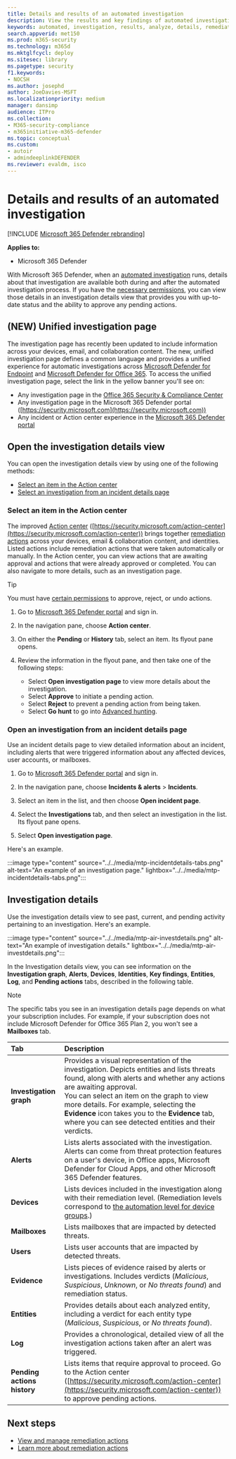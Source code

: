 ```yaml
---
title: Details and results of an automated investigation
description: View the results and key findings of automated investigation in Microsoft 365 Defender
keywords: automated, investigation, results, analyze, details, remediation, autoair
search.appverid: met150
ms.prod: m365-security
ms.technology: m365d
ms.mktglfcycl: deploy
ms.sitesec: library
ms.pagetype: security
f1.keywords: 
- NOCSH
ms.author: josephd
author: JoeDavies-MSFT
ms.localizationpriority: medium
manager: dansimp
audience: ITPro
ms.collection: 
- M365-security-compliance
- m365initiative-m365-defender
ms.topic: conceptual
ms.custom: 
- autoir
- admindeeplinkDEFENDER
ms.reviewer: evaldm, isco
---
```


# Details and results of an automated investigation

[!INCLUDE [Microsoft 365 Defender rebranding](../includes/microsoft-defender.md)]

**Applies to:**
- Microsoft 365 Defender

With Microsoft 365 Defender, when an [automated investigation](m365d-autoir.md) runs, details about that investigation are available both during and after the automated investigation process. If you have the [necessary permissions](m365d-action-center.md#required-permissions-for-action-center-tasks), you can view those details in an investigation details view that provides you with up-to-date status and the ability to approve any pending actions. 

## (NEW) Unified investigation page

The investigation page has recently been updated to include information across your devices, email, and collaboration content. The new, unified investigation page defines a common language and provides a unified experience for automatic investigations across [Microsoft Defender for Endpoint](/windows/security/threat-protection/microsoft-defender-atp/microsoft-defender-advanced-threat-protection) and [Microsoft Defender for Office 365](../office-365-security/defender-for-office-365.md). To access the unified investigation page, select the link in the yellow banner you'll see on:

- Any investigation page in the <a href="https://go.microsoft.com/fwlink/p/?linkid=2077143" target="_blank">Office 365 Security & Compliance Center</a>
- Any investigation page in the Microsoft 365 Defender portal ([https://security.microsoft.com](https://security.microsoft.com))
- Any incident or Action center experience in the <a href="https://go.microsoft.com/fwlink/p/?linkid=2077139" target="_blank">Microsoft 365 Defender portal</a>

## Open the investigation details view

You can open the investigation details view by using one of the following methods:

- [Select an item in the Action center](#select-an-item-in-the-action-center)
- [Select an investigation from an incident details page](#open-an-investigation-from-an-incident-details-page)

### Select an item in the Action center

The improved [Action center](m365d-action-center.md) ([https://security.microsoft.com/action-center](https://security.microsoft.com/action-center)) brings together [remediation actions](m365d-remediation-actions.md) across your devices, email & collaboration content, and identities. Listed actions include remediation actions that were taken automatically or manually. In the Action center, you can view actions that are awaiting approval and actions that were already approved or completed. You can also navigate to more details, such as an investigation page.

> [!TIP]
> You must have [certain permissions](m365d-action-center.md#required-permissions-for-action-center-tasks) to approve, reject, or undo actions.

1. Go to <a href="https://go.microsoft.com/fwlink/p/?linkid=2077139" target="_blank">Microsoft 365 Defender portal</a> and sign in. 

2. In the navigation pane, choose **Action center**. 

3. On either the **Pending** or **History** tab, select an item. Its flyout pane opens.

4. Review the information in the flyout pane, and then take one of the following steps:
   - Select **Open investigation page** to view more details about the investigation.
   - Select **Approve** to initiate a pending action.
   - Select **Reject** to prevent a pending action from being taken.
   - Select **Go hunt** to go into [Advanced hunting](advanced-hunting-overview.md).

### Open an investigation from an incident details page

Use an incident details page to view detailed information about an incident, including alerts that were triggered information about any affected devices, user accounts, or mailboxes.

1. Go to <a href="https://go.microsoft.com/fwlink/p/?linkid=2077139" target="_blank">Microsoft 365 Defender portal</a> and sign in. 

2. In the navigation pane, choose **Incidents & alerts** > **Incidents**. 

3. Select an item in the list, and then choose **Open incident page**.

4. Select the **Investigations** tab, and then select an investigation in the list. Its flyout pane opens.

5. Select **Open investigation page**. 

Here's an example.

:::image type="content" source="../../media/mtp-incidentdetails-tabs.png" alt-text="An example of an investigation page." lightbox="../../media/mtp-incidentdetails-tabs.png":::

## Investigation details

Use the investigation details view to see past, current, and pending activity pertaining to an investigation. Here's an example.

:::image type="content" source="../../media/mtp-air-investdetails.png" alt-text="An example of investigation details." lightbox="../../media/mtp-air-investdetails.png":::

In the Investigation details view, you can see information on the **Investigation graph**, **Alerts**, **Devices**, **Identities**, **Key findings**, **Entities**, **Log**, and **Pending actions** tabs, described in the following table.

> [!NOTE]
> The specific tabs you see in an investigation details page depends on what your subscription includes. For example, if your subscription does not include Microsoft Defender for Office 365 Plan 2, you won't see a **Mailboxes** tab.

| Tab | Description |
|:--------|:--------|
| **Investigation graph** | Provides a visual representation of the investigation. Depicts entities and lists threats found, along with alerts and whether any actions are awaiting approval.<br/>You can select an item on the graph to view more details. For example, selecting the **Evidence** icon takes you to the **Evidence** tab, where you can see detected entities and their verdicts. |
| **Alerts** | Lists alerts associated with the investigation. Alerts can come from threat protection features on a user's device, in Office apps, Microsoft Defender for Cloud Apps, and other Microsoft 365 Defender features.|
| **Devices** | Lists devices included in the investigation along with their remediation level. (Remediation levels correspond to [the automation level for device groups](m365d-configure-auto-investigation-response.md#review-or-change-the-automation-level-for-device-groups).) |
| **Mailboxes** |Lists mailboxes that are impacted by detected threats.  |
| **Users**  | Lists user accounts that are impacted by detected threats. |
| **Evidence** | Lists pieces of evidence raised by alerts or investigations. Includes verdicts (*Malicious*, *Suspicious*, *Unknown*, or *No threats found*) and remediation status. |
| **Entities** | Provides details about each analyzed entity, including a verdict for each entity type (*Malicious*, *Suspicious*, or *No threats found*).|
|**Log** | Provides a chronological, detailed view of all the investigation actions taken after an alert was triggered.|
| **Pending actions history** | Lists items that require approval to proceed. Go to the Action center ([https://security.microsoft.com/action-center](https://security.microsoft.com/action-center)) to approve pending actions. |

## Next steps

- [View and manage remediation actions](m365d-autoir-actions.md)
- [Learn more about remediation actions](m365d-remediation-actions.md)
